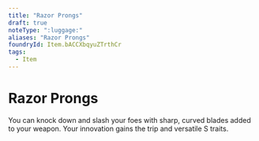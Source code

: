 ```yaml
---
title: "Razor Prongs"
draft: true
noteType: ":luggage:"
aliases: "Razor Prongs"
foundryId: Item.bACCXbqyuZTrthCr
tags:
  - Item
---
```


# Razor Prongs

You can knock down and slash your foes with sharp, curved blades added to your weapon. Your innovation gains the trip and versatile S traits.
